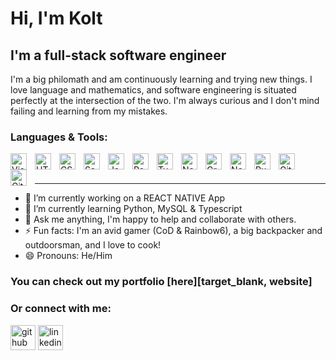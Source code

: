 # Hi, I'm Kolt 

## I'm a full-stack software engineer

I'm a big philomath and am continuously learning and trying new things.  I love language and mathematics, and software engineering is situated perfectly at the intersection of the two.  I'm always curious and I don't mind failing and learning from my mistakes.

### Languages & Tools:

<img align="left" alt="Visual Studio Code" width="26px" src="https://cdn.jsdelivr.net/gh/devicons/devicon/icons/vscode/vscode-original.svg" style="padding-right:10px;" />
<img align="left" alt="HTML5" width="26px" src="https://cdn.jsdelivr.net/gh/devicons/devicon/icons/html5/html5-original.svg" style="padding-right:10px;" />
<img align="left" alt="CSS3" width="26px" src="https://cdn.jsdelivr.net/gh/devicons/devicon/icons/css3/css3-original.svg" style="padding-right:10px;" />
<img align="left" alt="Sass" width="26px" src="https://cdn.jsdelivr.net/gh/devicons/devicon/icons/sass/sass-original.svg" style="padding-right:10px;" />
<img align="left" alt="JavaScript" width="26px" src="https://cdn.jsdelivr.net/gh/devicons/devicon/icons/javascript/javascript-original.svg" style="padding-right:10px;" />
<img align="left" alt="React" width="26px" src="https://cdn.jsdelivr.net/gh/devicons/devicon/icons/react/react-original.svg" style="padding-right:10px;" />
<img align="left" alt="Typescript" width="26px" src="https://cdn.jsdelivr.net/npm/simple-icons@3.13.0/icons/typescript.svg" style="padding-right:10px;" />
<img align="left" alt="Next.JS" width="26px" src="https://cdn.jsdelivr.net/npm/simple-icons@3.13.0/icons/next-dot-js.svg" style="padding-right:10px;" />
<img align="left" alt="GraphQL" width="26px" src="https://cdn.jsdelivr.net/gh/devicons/devicon/icons/graphql/graphql-plain.svg" style="padding-right:10px;" />
<img align="left" alt="Node.js" width="26px" src="https://cdn.jsdelivr.net/gh/devicons/devicon/icons/nodejs/nodejs-original.svg" style="padding-right:10px;" />
<img align="left" alt="Ruby on Rails" width="26px" src="https://cdn.jsdelivr.net/npm/simple-icons@3.13.0/icons/rubyonrails.svg" style="padding-right:10px;" />
<img align="left" alt="Git" width="26px" src="https://cdn.jsdelivr.net/gh/devicons/devicon/icons/git/git-original.svg" style="padding-right:10px;" />
<img align="left" alt="GitHub" width="26px" src="https://user-images.githubusercontent.com/3369400/139448065-39a229ba-4b06-434b-bc67-616e2ed80c8f.png" style="padding-right:10px;" />

<br />
<br />
<hr />

- 🔭 I’m currently working on a REACT NATIVE App
- 🌱 I’m currently learning Python, MySQL & Typescript 
- 💬 Ask me anything, I'm happy to help and collaborate with others.
- ⚡ Fun facts: I'm an avid gamer (CoD & Rainbow6), a big backpacker and outdoorsman, and I love to cook!
- 😄 Pronouns: He/Him 

### You can check out my portfolio [here][target_blank, website]

### Or connect with me: 

[<img src='https://cdn.jsdelivr.net/npm/simple-icons@3.0.1/icons/github.svg' alt='github' height='40'>](https://github.com/koltvictor)  [<img src='https://cdn.jsdelivr.net/npm/simple-icons@3.0.1/icons/linkedin.svg' alt='linkedin' height='40'>](https://www.linkedin.com/in/koltadams)

[website]: https://koltdesigns.com
